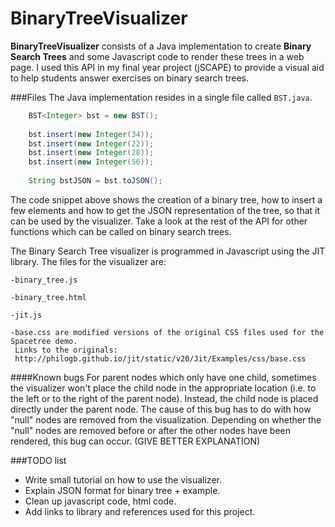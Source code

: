 BinaryTreeVisualizer
====================
**BinaryTreeVisualizer** consists of a Java implementation to create **Binary Search Trees** and some Javascript code to render these trees in a web page. I used this API
in my final year project (jSCAPE) to provide a visual aid to help students answer exercises on binary search trees.

###Files
The Java implementation resides in a single file called `BST.java`.
```java
    BST<Integer> bst = new BST();
    
    bst.insert(new Integer(34));
    bst.insert(new Integer(22));
    bst.insert(new Integer(28));
    bst.insert(new Integer(56));
    
    String bstJSON = bst.toJSON();
```
The code snippet above shows the creation of a binary tree, how to insert a few elements and how to get the JSON representation of the tree, so that it can be used by the visualizer. Take
a look at the rest of the API for other functions which can be called on binary search trees.

The Binary Search Tree visualizer is programmed in Javascript using the JIT library. The files for the visualizer are:

    -binary_tree.js
    
    -binary_tree.html
    
    -jit.js
    
    -base.css are modified versions of the original CSS files used for the Spacetree demo.
     Links to the originals: 
     http://philogb.github.io/jit/static/v20/Jit/Examples/css/base.css

####Known bugs
For parent nodes which only have one child, sometimes the visualizer won't place the child node in the appropriate location (i.e. to the left or to the right of the parent node). Instead,
the child node is placed directly under the parent node. The cause of this bug has to do with how "null" nodes are removed from the visualization. Depending on whether the "null" nodes
are removed before or after the other nodes have been rendered, this bug can occur. (GIVE BETTER EXPLANATION)
   
###TODO list   
* Write small tutorial on how to use the visualizer.
* Explain JSON format for binary tree + example.
* Clean up javascript code, html code.
* Add links to library and references used for this project.
